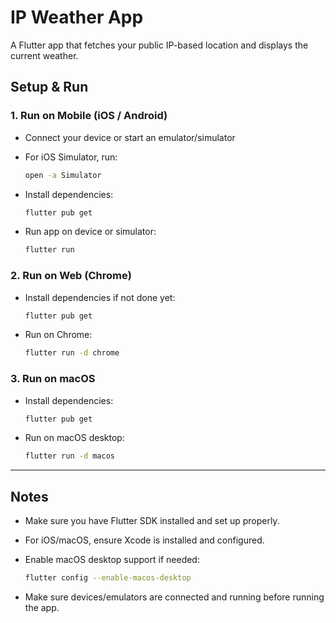 # IP Weather App

A Flutter app that fetches your public IP-based location and displays the current weather.


## Setup & Run

### 1. Run on Mobile (iOS / Android)
- Connect your device or start an emulator/simulator
- For iOS Simulator, run:  
  ```bash
  open -a Simulator
  ```

- Install dependencies:
  ```bash
  flutter pub get
  ```

- Run app on device or simulator:

  ```bash
  flutter run
  ```

### 2. Run on Web (Chrome)

* Install dependencies if not done yet:

  ```bash
  flutter pub get
  ```
* Run on Chrome:

  ```bash
  flutter run -d chrome
  ```

### 3. Run on macOS

* Install dependencies:

  ```bash
  flutter pub get
  ```
* Run on macOS desktop:

  ```bash
  flutter run -d macos
  ```

---

## Notes

* Make sure you have Flutter SDK installed and set up properly.
* For iOS/macOS, ensure Xcode is installed and configured.
* Enable macOS desktop support if needed:

  ```bash
  flutter config --enable-macos-desktop
  ```
* Make sure devices/emulators are connected and running before running the app.
